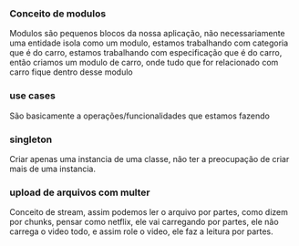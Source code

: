 ### Conceito de modulos 
Modulos são pequenos blocos da nossa aplicação, não necessariamente uma entidade isola como um modulo, estamos trabalhando com categoria que é do carro, estamos trabalhando com especificação que é do carro, então criamos um modulo de carro, onde tudo que for relacionado com carro fique dentro desse modulo

### use cases
São basicamente a operações/funcionalidades que estamos fazendo

### singleton
Criar apenas uma instancia de uma classe, não ter a preocupação de criar mais de uma instancia.

### upload de arquivos com multer
Conceito de stream, assim podemos ler o arquivo por partes, como dizem por chunks, pensar como netflix, ele vai carregando por partes, ele não carrega o video todo, e assim role o video, ele faz a leitura por partes.